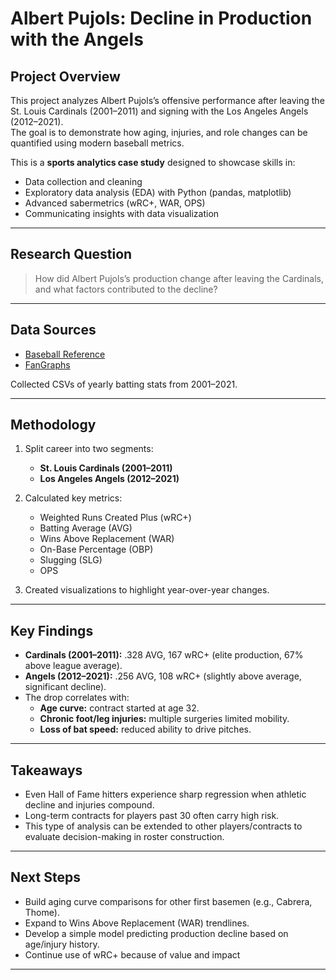 # Albert Pujols: Decline in Production with the Angels

## Project Overview
This project analyzes Albert Pujols’s offensive performance after leaving the St. Louis Cardinals (2001–2011) and signing with the Los Angeles Angels (2012–2021).  
The goal is to demonstrate how aging, injuries, and role changes can be quantified using modern baseball metrics.

This is a **sports analytics case study** designed to showcase skills in:
- Data collection and cleaning
- Exploratory data analysis (EDA) with Python (pandas, matplotlib)
- Advanced sabermetrics (wRC+, WAR, OPS)
- Communicating insights with data visualization

---

## Research Question
> How did Albert Pujols’s production change after leaving the Cardinals, and what factors contributed to the decline?

---

## Data Sources
- [Baseball Reference](https://www.baseball-reference.com/players/p/pujolal01.shtml)  
- [FanGraphs](https://www.fangraphs.com/players/albert-pujols/1015/stats?position=1B)  

Collected CSVs of yearly batting stats from 2001–2021.

---

## Methodology
1. Split career into two segments:  
   - **St. Louis Cardinals (2001–2011)**  
   - **Los Angeles Angels (2012–2021)**  

2. Calculated key metrics:
   - Weighted Runs Created Plus (wRC+)
   - Batting Average (AVG)
   - Wins Above Replacement (WAR)   
   - On-Base Percentage (OBP)  
   - Slugging (SLG)  
   - OPS 

3. Created visualizations to highlight year-over-year changes.  

---

## Key Findings
- **Cardinals (2001–2011):** .328 AVG, 167 wRC+ (elite production, 67% above league average).  
- **Angels (2012–2021):** .256 AVG, 108 wRC+ (slightly above average, significant decline).  
- The drop correlates with:
  - **Age curve:** contract started at age 32.  
  - **Chronic foot/leg injuries:** multiple surgeries limited mobility.  
  - **Loss of bat speed:** reduced ability to drive pitches.  

---

## Takeaways
- Even Hall of Fame hitters experience sharp regression when athletic decline and injuries compound.  
- Long-term contracts for players past 30 often carry high risk.  
- This type of analysis can be extended to other players/contracts to evaluate decision-making in roster construction.

---

## Next Steps
- Build aging curve comparisons for other first basemen (e.g., Cabrera, Thome).  
- Expand to Wins Above Replacement (WAR) trendlines.  
- Develop a simple model predicting production decline based on age/injury history.
- Continue use of wRC+ because of value and impact 
---
